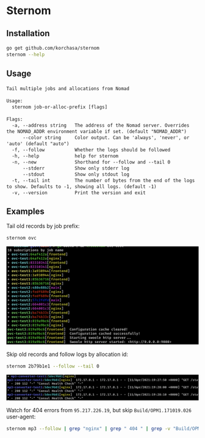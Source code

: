 # Sternom

## Installation

```bash
go get github.com/korchasa/sternom
sternom --help
```

## Usage

```
Tail multiple jobs and allocations from Nomad

Usage:
  sternom job-or-alloc-prefix [flags]

Flags:
  -a, --address string   The address of the Nomad server. Overrides the NOMAD_ADDR environment variable if set. (default "NOMAD_ADDR")
      --color string     Color output. Can be 'always', 'never', or 'auto' (default "auto")
  -f, --follow           Whether the logs should be followed
  -h, --help             help for sternom
  -n, --new              Shorthand for --follow and --tail 0
      --stderr           Show only stderr log
      --stdout           Show only stdout log
  -t, --tail int         The number of bytes from the end of the logs to show. Defaults to -1, showing all logs. (default -1)
  -v, --version          Print the version and exit
```

## Examples

Tail old records by job prefix:

```bash
sternom ovc
```

![old records](./docs/old.png)

Skip old records and follow logs by allocation id:

```bash
sternom 2b79b1e1 --follow --tail 0
```

![old records](./docs/follow.png)

Watch for 404 errors from `95.217.226.19`, but skip `Build/OPM1.171019.026` user-agent:

```bash
sternom mp3 --follow | grep "nginx" | grep " 404 " | grep -v "Build/OPM1.171019.026"| grep "95.217.226.19"
```

